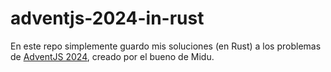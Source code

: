 # adventjs-2024-in-rust

En este repo simplemente guardo mis soluciones (en Rust) a los problemas de [AdventJS 2024](https://adventjs.dev/es), creado por el bueno de Midu.
